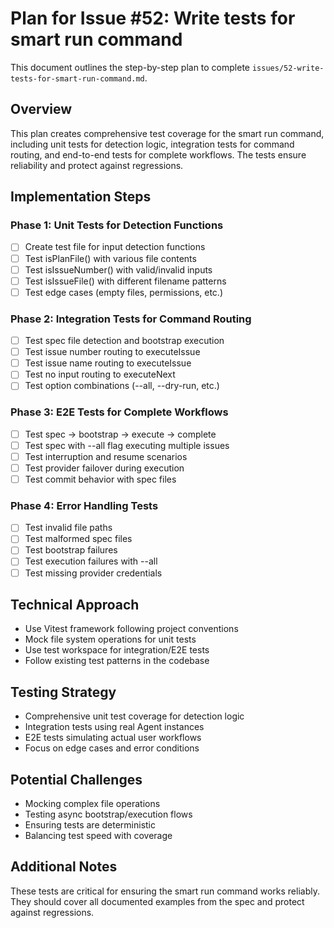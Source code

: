 # Plan for Issue #52: Write tests for smart run command

This document outlines the step-by-step plan to complete `issues/52-write-tests-for-smart-run-command.md`.

## Overview

This plan creates comprehensive test coverage for the smart run command, including unit tests for detection logic, integration tests for command routing, and end-to-end tests for complete workflows. The tests ensure reliability and protect against regressions.

## Implementation Steps

### Phase 1: Unit Tests for Detection Functions
- [ ] Create test file for input detection functions
- [ ] Test isPlanFile() with various file contents
- [ ] Test isIssueNumber() with valid/invalid inputs
- [ ] Test isIssueFile() with different filename patterns
- [ ] Test edge cases (empty files, permissions, etc.)

### Phase 2: Integration Tests for Command Routing
- [ ] Test spec file detection and bootstrap execution
- [ ] Test issue number routing to executeIssue
- [ ] Test issue name routing to executeIssue
- [ ] Test no input routing to executeNext
- [ ] Test option combinations (--all, --dry-run, etc.)

### Phase 3: E2E Tests for Complete Workflows
- [ ] Test spec → bootstrap → execute → complete
- [ ] Test spec with --all flag executing multiple issues
- [ ] Test interruption and resume scenarios
- [ ] Test provider failover during execution
- [ ] Test commit behavior with spec files

### Phase 4: Error Handling Tests
- [ ] Test invalid file paths
- [ ] Test malformed spec files
- [ ] Test bootstrap failures
- [ ] Test execution failures with --all
- [ ] Test missing provider credentials

## Technical Approach
- Use Vitest framework following project conventions
- Mock file system operations for unit tests
- Use test workspace for integration/E2E tests
- Follow existing test patterns in the codebase

## Testing Strategy
- Comprehensive unit test coverage for detection logic
- Integration tests using real Agent instances
- E2E tests simulating actual user workflows
- Focus on edge cases and error conditions

## Potential Challenges
- Mocking complex file operations
- Testing async bootstrap/execution flows
- Ensuring tests are deterministic
- Balancing test speed with coverage

## Additional Notes
These tests are critical for ensuring the smart run command works reliably. They should cover all documented examples from the spec and protect against regressions.
